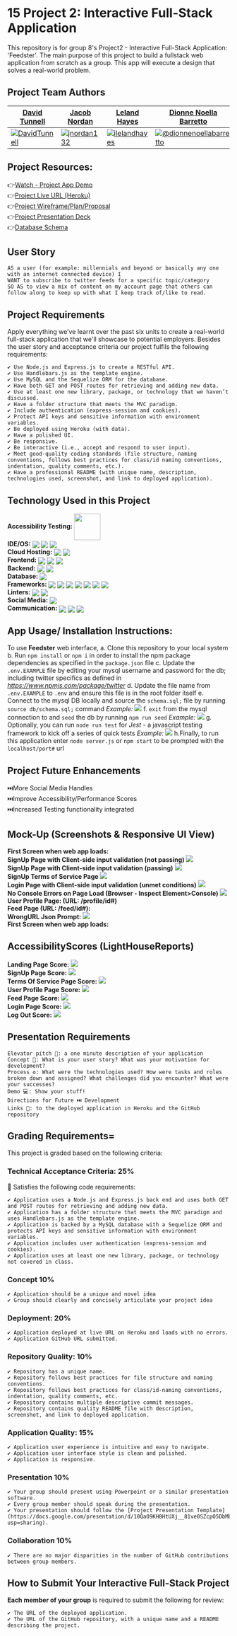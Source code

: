 # 15 Project 2: Interactive Full-Stack Application
This repository is for group 8's Project2 - Interactive Full-Stack Application: 'Feedster'. The main purpose of this project to build a fullstack web application from scratch as a group. This app will execute a design that solves a real-world problem.

## Project Team Authors
<table>
<thead>
<tr>
<th><a href="https://github.com/DavidTunnell">David Tunnell</a></th>
<th><a href="https://github.com/jnordan132">Jacob Nordan</a></th>
<th><a href="https://github.com/ilelandhayes">Leland Hayes</a></th>
<th><a href="https://github.com/DionneNoellaBarretto">Dionne Noella Barretto</a></th>
</tr>
</thead>
<tbody>
<tr>
<td><a target="_blank" rel="noopener noreferrer" href="https://davidtunnell.github.io/my-web-portfolio/"><img src="https://avatars.githubusercontent.com/DavidTunnell?s=150&amp;v=1" alt="DavidTunnell" style="max-width:100%;"></a></td>
<td><a target="_blank" rel="noopener noreferrer" href="https://jnordan132.github.io/Web-Portfolio-2/"><img src="https://avatars.githubusercontent.com/jnordan132?s=150&amp;v=1" alt="jnordan132" style="max-width:100%;"></a></td>
<td><a target="_blank" rel="noopener noreferrer" href="https://ilelandhayes.github.io/Portfolio-Page/"><img src="https://avatars.githubusercontent.com/ilelandhayes?s=150&amp;v=1" alt="ilelandhayes" style="max-width:100%;"></a></td>
<td><a target="_blank" rel="noopener noreferrer" href="https://dionnenoellabarretto.github.io/DionneNoellaBarretto_Portfolio/"><img src="https://avatars.githubusercontent.com/dionnenoellabarretto?s=150&amp;v=1" alt="@dionnenoellabarretto" style="max-width:100%;"></a></td>
</tr>
</tbody>
</table>

## Project Resources:
👉[Watch - Project App Demo]()<br/>
👉[Project Live URL (Heroku)](https://feedster-twitter-feed.herokuapp.com/)<br/>
👉[Project Wireframe/Plan/Proposal](https://docs.google.com/document/d/1UkL3EaRt6hdjlgQpQYlR67exUwjlNt862YEAd5OwlI8/edit#)<br/>
👉[Project Presentation Deck](https://docs.google.com/presentation/d/1mRIDBl0DP-tDFZV7GiqyeLykqNoXN9z3CVnP8862yow/edit?usp=sharing)<br/>
👉[Database Schema](./assets/database-schema.png)

## User Story
```
AS a user (for example: millennials and beyond or basically any one with an internet connected device) I 
WANT to subscribe to twitter feeds for a specific topic/category 
SO AS to view a mix of content on my account page that others can follow along to keep up with what I keep track of/like to read.
```

## Project Requirements

Apply everything we’ve learnt over the past six units to create a real-world full-stack application that we'll showcase to potential employers. Besides the user story and acceptance criteria our project fulfils the following requirements:
```
✔️ Use Node.js and Express.js to create a RESTful API.
✔️ Use Handlebars.js as the template engine.
✔️ Use MySQL and the Sequelize ORM for the database.
✔️ Have both GET and POST routes for retrieving and adding new data.
✔️ Use at least one new library, package, or technology that we haven’t discussed.
✔️ Have a folder structure that meets the MVC paradigm.
✔️ Include authentication (express-session and cookies).
✔️ Protect API keys and sensitive information with environment variables.
✔️ Be deployed using Heroku (with data).
✔️ Have a polished UI.
✔️ Be responsive.
✔️ Be interactive (i.e., accept and respond to user input).
✔️ Meet good-quality coding standards (file structure, naming conventions, follows best practices for class/id naming conventions, indentation, quality comments, etc.).
✔️ Have a professional README (with unique name, description, technologies used, screenshot, and link to deployed application).
```

## Technology Used in this Project
**Accessibility Testing:** <a href="https://github.com/GoogleChrome/lighthouse" target="_blank"> <img align="center" width="60" src="./public/assets/lighthouse-logo.svg"> </a>  <br>
**IDE/OS:** <img align="center" src="https://img.shields.io/badge/Visual_Studio_Code-0078D4?style=for-the-badge&logo=visual%20studio%20code&logoColor=white"> <img align="center" src="https://img.shields.io/badge/mac%20os-000000?style=for-the-badge&logo=apple&logoColor=white"> <img align="center" src="https://img.shields.io/badge/Windows-0078D6?style=for-the-badge&logo=windows&logoColor=white"> <br>
**Cloud Hosting:** <img align="center" src="https://img.shields.io/badge/GitHub-100000?style=for-the-badge&logo=github&logoColor=white"> <img align="center" src="https://img.shields.io/badge/Heroku-430098?style=for-the-badge&logo=heroku&logoColor=white"> <br>
**Frontend:** <img align="center" src="https://img.shields.io/badge/JavaScript-323330?style=for-the-badge&logo=javascript&logoColor=F7DF1E"> <img align="center" src="https://img.shields.io/badge/Bootstrap-563D7C?style=for-the-badge&logo=bootstrap&logoColor=white"> <img align="center" src="https://img.shields.io/badge/CSS-1572B6?style=for-the-badge&logo=css3&logoColor=white"> <br>
**Backend:** <img align="center" src="https://img.shields.io/badge/json-5E5C5C?style=for-the-badge&logo=json&logoColor=white"> <img align="center" src="https://img.shields.io/badge/JavaScript-323330?style=for-the-badge&logo=javascript&logoColor=F7DF1E"><br>
**Database:** <img align="center" src="https://img.shields.io/badge/MySQL-00000F?style=for-the-badge&logo=mysql&logoColor=white"> <br>
**Frameworks:** <img align="center" src="https://img.shields.io/badge/Markdown-000000?style=for-the-badge&logo=markdown&logoColor=white"> <img align="center" src="https://img.shields.io/badge/Handlebars-JS-f0772b?style=for-the-badge&logo=Handlebars-JS&logoColor=fff"> <img align="center" src="https://img.shields.io/badge/Node.js-339933?style=for-the-badge&logo=nodedotjs&logoColor=white"> <img align="center" src="https://img.shields.io/badge/npm-CB3837?style=for-the-badge&logo=npm&logoColor=white"> <img align="center" src="https://img.shields.io/badge/-Sequelize-090909?style=for-the-badge&logo=Sequelize"> <img align="center" src="https://img.shields.io/badge/Express.js-000000?style=for-the-badge&logo=express&logoColor=white"> <img align="center" src="https://img.shields.io/badge/Jest-C21325?style=for-the-badge&logo=jest&logoColor=white"> <br>
**Linters:** <img align="center" src="https://img.shields.io/badge/eslint-3A33D1?style=for-the-badge&logo=eslint&logoColor=white"> <img align="center" src="https://img.shields.io/badge/prettier-1A2C34?style=for-the-badge&logo=prettier&logoColor=F7BA3E"> <br>
**Social Media:** <img align="center" src="https://img.shields.io/badge/Twitter-1DA1F2?style=for-the-badge&logo=twitter&logoColor=white"> <br>
**Communication:** <img align="center" src="https://img.shields.io/badge/Slack-4A154B?logo=slack&logoColor=white" /> <img align="center" src="https://img.shields.io/badge/Google%20Meet-32A350?style=for-the-badge&logo=google-meet&logoColor=white"> <img align="center" src="https://img.shields.io/badge/Zoom-2D8CFF?style=for-the-badge&logo=zoom&logoColor=white">


## App Usage/ Installation Instructions: 
To use **Feedster** web interface, 
a. Clone this repository to your local system
b. Run `npm install` or `npm i` in order to install the npm package dependencies as specified in the `package.json` file 
c. Update the `.env.EXAMPLE` file by editing your mysql username and password for the db; including twitter specifics as defined in *https://www.npmjs.com/package/twitter*
d. Update the file name from `.env.EXAMPLE` to `.env` and ensure this file is in the root folder itself
e. Connect to the mysql DB locally and source the `schema.sql;` file by running `source db/schema.sql;` command
*Example:* <img src= "./public/assets/MySqlCommands.png">
f. `exit` from the mysql connection to and `seed` the db by running `npm run seed` 
*Example:* <img src= "./public/assets/npmRunSeed.png">
g. Optionally, you can run `node run test` for *Jest* - a javascript testing framework to kick off a series of quick tests
*Example:* <img src= "./public/assets/npmRunTest.png">
h.Finally, to run this application enter `node server.js` or `npm start` to be prompted with the `localhost/port#` url


## Project Future Enhancements
⏭️More Social Media Handles <br/>
⏭️Improve Accessibility/Performance Scores<br/>
⏭️Increased Testing functionality integrated <br/>


## Mock-Up (Screenshots & Responsive UI View)
**First Screen when web app loads:** <img src= ""> <br/>
**SignUp Page with Client-side input validation (not passing)** <img src= "./public/assets/SignUpPage.png"> <br/>
**SignUp Page with Client-side input validation (passing)** <img src= "./public/assets/SignUpSuccess.png"> <br/>
**SignUp Terms of Service Page** <img src= "./public/assets/TermsOfService.png"> <br/>
**Login Page with Client-side input validation (unmet conditions)** <img src= "./public/assets/LoginUnmetConditions.png"> <br/>
**No Console Errors on Page Load (Browser - Inspect Element>Console)** <img src= "./public/assets/NoErrors.png"> <br/>
**User Profile Page: (URL: /profile/id#)** <img src= ""> <br/>
**Feed Page (URL: /feed/id#):** <img src= ""> <br/>
**WrongURL Json Prompt:** <img src= "./public/assets/WrongURLJSONPROMPT.png"> <br/>
**First Screen when web app loads:** <img src= ""> <br/>

## AccessibilityScores (LightHouseReports)
**Landing Page Score:** <img src= "./public/assets/LandingPageScore.png"> <br/>
**SignUp Page Score:** <img src= "./public/assets/SingUpPageScore.png"> <br/>
**Terms Of Service Page Score:** <img src= "./public/assets/TermsOfServiceScore.png"> <br/>
**User Profile Page Score:** <img src= "./public/assets/ProfilePageScore.png"> <br/>
**Feed Page  Score:** <img src= "./public/assets/FeedPageScore.png"> <br/>
**Login Page Score:** <img src= "./public/assets/LoginPageScore.png"> <br/>
**Log Out Score:** <img src= "./public/assets/LogOutPageScore.png"> <br/>

## Presentation Requirements
```
Elevator pitch 🎤: a one minute description of your application
Concept 📖: What is your user story? What was your motivation for development?
Process ♻️: What were the technologies used? How were tasks and roles broken down and assigned? What challenges did you encounter? What were your successes?
Demo 💻: Show your stuff!
Directions for Future ⏭️ Development
Links 🔗: to the deployed application in Heroku and the GitHub repository
```


## Grading Requirements=

This project is graded based on the following criteria:

### Technical Acceptance Criteria: 25%
🏁 Satisfies the following code requirements:
```
✔️ Application uses a Node.js and Express.js back end and uses both GET and POST routes for retrieving and adding new data.
✔️ Application has a folder structure that meets the MVC paradigm and uses Handlebars.js as the template engine.
✔️ Application is backed by a MySQL database with a Sequelize ORM and protects API keys and sensitive information with environment variables.
✔️ Application includes user authentication (express-session and cookies).
✔️ Application uses at least one new library, package, or technology not covered in class.
```

### Concept 10%
```
✔️ Application should be a unique and novel idea 
✔️ Group should clearly and concisely articulate your project idea 
```

### Deployment: 20%
```
✔️ Application deployed at live URL on Heroku and loads with no errors.
✔️ Application GitHub URL submitted.
```

### Repository Quality: 10%
```
✔️ Repository has a unique name.
✔️ Repository follows best practices for file structure and naming conventions.
✔️ Repository follows best practices for class/id-naming conventions, indentation, quality comments, etc.
✔️ Repository contains multiple descriptive commit messages.
✔️ Repository contains quality README file with description, screenshot, and link to deployed application.
```

### Application Quality: 15%
```
✔️ Application user experience is intuitive and easy to navigate.
✔️ Application user interface style is clean and polished.
✔️ Application is responsive.
```

### Presentation 10%
```
✔️ Your group should present using Powerpoint or a similar presentation software.
✔️ Every group member should speak during the presentation.
✔️ Your presentation should follow the [Project Presentation Template](https://docs.google.com/presentation/d/10QaO9KH8HtUXj__81ve0SZcpO5DbMbqqQr4iPpbwKks/edit?usp=sharing).
```

### Collaboration 10%
```
✔️ There are no major disparities in the number of GitHub contributions between group members.
```
## How to Submit Your Interactive Full-Stack Project

**Each member of your group** is required to submit the following for review:
```
✔️ The URL of the deployed application.
✔️ The URL of the GitHub repository, with a unique name and a README describing the project.
```
